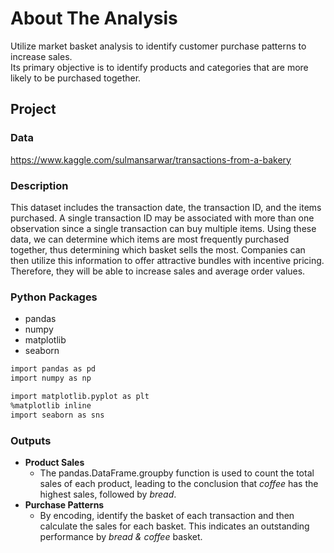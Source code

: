 # About The Analysis
Utilize market basket analysis to identify customer purchase patterns to increase sales. 
<br>
Its primary objective is to identify products and categories that are more likely to be purchased together.

## Project
### Data
https://www.kaggle.com/sulmansarwar/transactions-from-a-bakery

### Description
This dataset includes the transaction date, the transaction ID, and the items purchased. A single transaction ID may be associated with more than one observation since a single transaction can buy multiple items. Using these data, we can determine which items are most frequently purchased together, thus determining which basket sells the most. Companies can then utilize this information to offer attractive bundles with incentive pricing. Therefore, they will be able to increase sales and average order values.

### Python Packages
* pandas
* numpy
* matplotlib
* seaborn

```sh
import pandas as pd
import numpy as np

import matplotlib.pyplot as plt
%matplotlib inline
import seaborn as sns
```

### Outputs
* **Product Sales**
  - The pandas.DataFrame.groupby function is used to count the total sales of each product, leading to the conclusion that *coffee* has the highest sales, followed by *bread*. 
* **Purchase Patterns**
  - By encoding, identify the basket of each transaction and then calculate the sales for each basket. This indicates an outstanding performance by *bread & coffee* basket.
